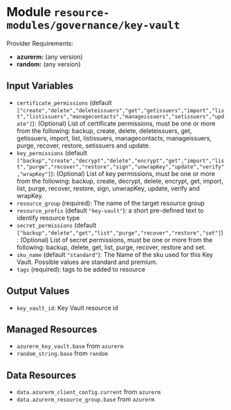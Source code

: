 
# Module `resource-modules/governance/key-vault`

Provider Requirements:
* **azurerm:** (any version)
* **random:** (any version)

## Input Variables
* `certificate_permissions` (default `["create","delete","deleteissuers","get","getissuers","import","list","listissuers","managecontacts","manageissuers","setissuers","update"]`): (Optional) List of certificate permissions, must be one or more from the following: backup, create, delete, deleteissuers, get, getissuers, import, list, listissuers, managecontacts, manageissuers, purge, recover, restore, setissuers and update.
* `key_permissions` (default `["backup","create","decrypt","delete","encrypt","get","import","list","purge","recover","restore","sign","unwrapKey","update","verify","wrapKey"]`): (Optional) List of key permissions, must be one or more from the following: backup, create, decrypt, delete, encrypt, get, import, list, purge, recover, restore, sign, unwrapKey, update, verify and wrapKey.
* `resource_group` (required): The name of the target resource group
* `resource_prefix` (default `"key-vault"`): a short pre-defined text to identify resource type
* `secret_permissions` (default `["backup","delete","get","list","purge","recover","restore","set"]`): (Optional) List of secret permissions, must be one or more from the following: backup, delete, get, list, purge, recover, restore and set.
* `sku_name` (default `"standard"`): The Name of the sku used for this Key Vault. Possible values are standard and premium.
* `tags` (required): tags to be added to resource

## Output Values
* `key_vault_id`: Key Vault resource id

## Managed Resources
* `azurerm_key_vault.base` from `azurerm`
* `random_string.base` from `random`

## Data Resources
* `data.azurerm_client_config.current` from `azurerm`
* `data.azurerm_resource_group.base` from `azurerm`

